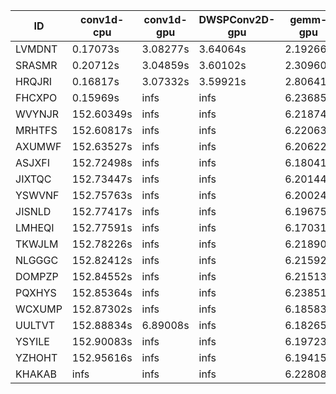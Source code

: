|ID|conv1d-cpu|conv1d-gpu|DWSPConv2D-gpu|gemm-gpu|avg|
|-|-|-|-|-|-|
|LVMDNT|0.17073s|3.08277s|3.64064s|2.19266s|2.27170s|
|SRASMR|0.20712s|3.04859s|3.60102s|2.30960s|2.29158s|
|HRQJRI|0.16817s|3.07332s|3.59921s|2.80641s|2.41178s|
|FHCXPO|0.15969s|infs|infs|6.23685s|infs|
|WVYNJR|152.60349s|infs|infs|6.21874s|infs|
|MRHTFS|152.60817s|infs|infs|6.22063s|infs|
|AXUMWF|152.63527s|infs|infs|6.20622s|infs|
|ASJXFI|152.72498s|infs|infs|6.18041s|infs|
|JIXTQC|152.73447s|infs|infs|6.20144s|infs|
|YSWVNF|152.75763s|infs|infs|6.20024s|infs|
|JISNLD|152.77417s|infs|infs|6.19675s|infs|
|LMHEQI|152.77591s|infs|infs|6.17031s|infs|
|TKWJLM|152.78226s|infs|infs|6.21890s|infs|
|NLGGGC|152.82412s|infs|infs|6.21592s|infs|
|DOMPZP|152.84552s|infs|infs|6.21513s|infs|
|PQXHYS|152.85364s|infs|infs|6.23851s|infs|
|WCXUMP|152.87302s|infs|infs|6.18583s|infs|
|UULTVT|152.88834s|6.89008s|infs|6.18265s|infs|
|YSYILE|152.90083s|infs|infs|6.19723s|infs|
|YZHOHT|152.95616s|infs|infs|6.19415s|infs|
|KHAKAB|infs|infs|infs|6.22808s|infs|

